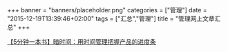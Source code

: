 +++
banner = "banners/placeholder.png"
categories = ["管理"]
date = "2015-12-19T13:39:46+02:00"
tags = ["汇总","管理"]
title = "管理网上文章汇总"
+++


[【5分钟一本书】暗时间：用时间管理把握产品的进度条](https://mp.weixin.qq.com/s?__biz=MjM5NDEwMjg2MA==&mid=208144416&idx=1&sn=1eaf002ee390a9debea3acf79ad5a90b&scene=2&key=41ecb04b051110030190032004c18790227e6c81b6d14a55686bd02ee433a62532e730d848ceaa22919cdbfa70552bac&ascene=0&uin=MTM0ODQyNTk1&devicetype=iMac+MacBookAir7%2C1+OSX+OSX+10.10.5+build(14F1021)&version=11020201&pass_ticket=OUgFBuA2yqcV7ExJVNrQtm5NukTejEXnNHTun2M8jg8%3D)





